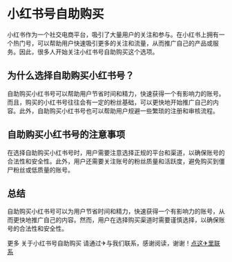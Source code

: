 # 小红书号自助购买

小红书作为一个社交电商平台，吸引了大量用户的关注和参与。在小红书上拥有一个热门号，可以帮助用户快速吸引更多的关注和流量，从而推广自己的产品或服务。因此，很多人开始关注小红书号自助购买这个选项。

## 为什么选择自助购买小红书号？

自助购买小红书号可以帮助用户节省时间和精力，快速获得一个有影响力的账号。而且，购买的小红书号往往会有一定的粉丝基础，可以更快地开始推广自己的内容。此外，自助购买小红书号也可以帮助用户规避一些繁琐的注册和审核流程。

## 自助购买小红书号的注意事项

在选择自助购买小红书号时，用户需要注意选择正规的平台和渠道，以确保账号的合法性和安全性。此外，用户还需要关注账号的粉丝质量和活跃度，避免购买到僵尸粉丝或低质量的账号。

## 总结

自助购买小红书号可以为用户节省时间和精力，快速获得一个有影响力的账号，从而更快地推广自己的内容。然而，用户在选择购买渠道时需要谨慎选择，以确保账号的合法性和安全性。

更多 关于小红书号自助购买 请通过✈与我们联系，感谢阅读，谢谢！[点这✈里联系](https://abc.k02.cc)